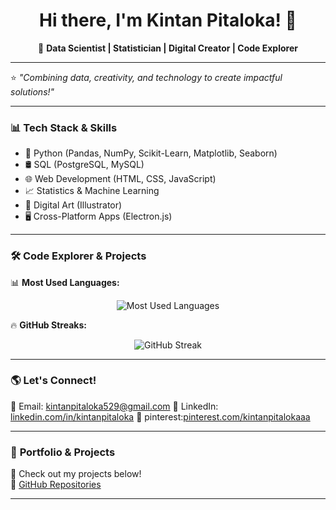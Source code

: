 <h1 align="center">Hi there, I'm Kintan Pitaloka! 👋</h1>
<p align="center">
  🎯 <b>Data Scientist | Statistician | Digital Creator | Code Explorer </b>  
</p>

---

⭐ *"Combining data, creativity, and technology to create impactful solutions!"*  

---

### 📊 **Tech Stack & Skills**
- 🐍 Python (Pandas, NumPy, Scikit-Learn, Matplotlib, Seaborn)  
- 🛢️ SQL (PostgreSQL, MySQL)
- 🌐 Web Development (HTML, CSS, JavaScript)  
- 📈 Statistics & Machine Learning  
- 🎨 Digital Art (Illustrator)
- 🖥️ Cross-Platform Apps (Electron.js)
  
---

### 🛠️ **Code Explorer & Projects**

📊 **Most Used Languages:**  
<p align="center">
  <img src="https://github-readme-stats.vercel.app/api/top-langs/?username=kintanpitaloka&layout=compact&theme=radical" alt="Most Used Languages" />
</p>

🔥 **GitHub Streaks:**  
<p align="center">
  <img src="https://github-readme-streak-stats.herokuapp.com/?user=kintanpitaloka&theme=radical" alt="GitHub Streak" />
</p>

---

### 🌎 **Let's Connect!**
💌 Email: [kintanpitaloka529@gmail.com](#)
💼 LinkedIn: [linkedin.com/in/kintanpitaloka](#)
🎨 pinterest:[pinterest.com/kintanpitalokaaa](#)

---

### 📌 **Portfolio & Projects**
🚀 Check out my projects below!  
📂 [GitHub Repositories](https://github.com/kintanpitaloka) 

---


